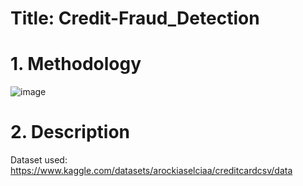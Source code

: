# Title: Credit-Fraud_Detection


# 1. Methodology 
![image](https://github.com/Shreya2876/Credit-Fraud_Detection/assets/122904598/350dc896-88f7-4570-8259-496f8cc37cca)

# 2. Description
Dataset used: https://www.kaggle.com/datasets/arockiaselciaa/creditcardcsv/data


